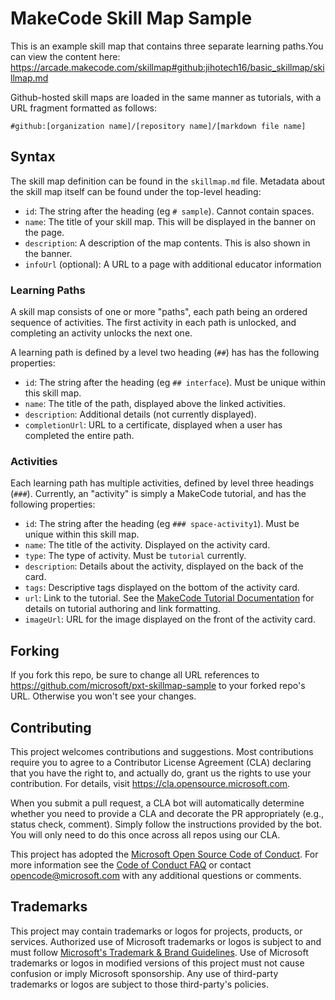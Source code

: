 # MakeCode Skill Map Sample

This is an example skill map that contains three separate learning paths.You can view the content here:
https://arcade.makecode.com/skillmap#github:jihotech16/basic_skillmap/skillmap.md

Github-hosted skill maps are loaded in the same manner as tutorials, with a URL fragment
formatted as follows:

`#github:[organization name]/[repository name]/[markdown file name]`

## Syntax

The skill map definition can be found in the `skillmap.md` file. Metadata about the skill
map itself can be found under the top-level heading:

- `id`: The string after the heading (eg `# sample`). Cannot contain spaces.
- `name`: The title of your skill map. This will be displayed in the banner on the page.
- `description`: A description of the map contents. This is also shown in the banner.
- `infoUrl` (optional): A URL to a page with additional educator information

### Learning Paths

A skill map consists of one or more "paths", each path being an ordered sequence of activities.
The first activity in each path is unlocked, and completing an activity unlocks the next one.

A learning path is defined by a level two heading (`##`) has has the following properties:

- `id`: The string after the heading (eg `## interface`). Must be unique within this skill map.
- `name`: The title of the path, displayed above the linked activities.
- `description`: Additional details (not currently displayed).
- `completionUrl`: URL to a certificate, displayed when a user has completed the entire path.

### Activities

Each learning path has multiple activities, defined by level three headings (`###`). Currently,
an "activity" is simply a MakeCode tutorial, and has the following properties:

- `id`: The string after the heading (eg `### space-activity1`). Must be unique within this skill map.
- `name`: The title of the activity. Displayed on the activity card.
- `type`: The type of activity. Must be `tutorial` currently.
- `description`: Details about the activity, displayed on the back of the card.
- `tags`: Descriptive tags displayed on the bottom of the activity card.
- `url`: Link to the tutorial. See the [MakeCode Tutorial Documentation](https://makecode.com/writing-docs/user-tutorials) for details on tutorial authoring and link formatting.
- `imageUrl`: URL for the image displayed on the front of the activity card.

## Forking

If you fork this repo, be sure to change all URL references to https://github.com/microsoft/pxt-skillmap-sample to your forked repo's URL. Otherwise you won't see your changes.

## Contributing

This project welcomes contributions and suggestions.  Most contributions require you to agree to a
Contributor License Agreement (CLA) declaring that you have the right to, and actually do, grant us
the rights to use your contribution. For details, visit https://cla.opensource.microsoft.com.

When you submit a pull request, a CLA bot will automatically determine whether you need to provide
a CLA and decorate the PR appropriately (e.g., status check, comment). Simply follow the instructions
provided by the bot. You will only need to do this once across all repos using our CLA.

This project has adopted the [Microsoft Open Source Code of Conduct](https://opensource.microsoft.com/codeofconduct/).
For more information see the [Code of Conduct FAQ](https://opensource.microsoft.com/codeofconduct/faq/) or
contact [opencode@microsoft.com](mailto:opencode@microsoft.com) with any additional questions or comments.

## Trademarks

This project may contain trademarks or logos for projects, products, or services. Authorized use of Microsoft
trademarks or logos is subject to and must follow
[Microsoft's Trademark & Brand Guidelines](https://www.microsoft.com/en-us/legal/intellectualproperty/trademarks/usage/general).
Use of Microsoft trademarks or logos in modified versions of this project must not cause confusion or imply Microsoft sponsorship.
Any use of third-party trademarks or logos are subject to those third-party's policies.
